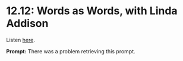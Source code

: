 # 12.12: Words as Words, with Linda Addison 

Listen [here](http://www.writingexcuses.com/2017/03/19/12-12-words-as-words-with-linda-addison/). 

**Prompt:** There was a problem retrieving this prompt.